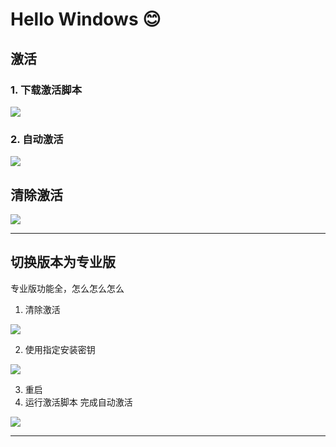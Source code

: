 # Hello Windows 😊

## 激活

### 1. 下载激活脚本

![](https://kms.plus/taitc/1.png)

### 2. 自动激活

![](https://kms.plus/taitc/2.png)


## 清除激活

![](https://kms.plus/taitc/3.png)

-----

## 切换版本为专业版

专业版功能全，怎么怎么怎么

1. 清除激活

![](https://kms.plus/taitc/3.png)

2. 使用指定安装密钥

![](https://kms.plus/taitc/4.png)

3. 重启
4. 运行激活脚本 完成自动激活

![](https://kms.plus/taitc/5.png)

----